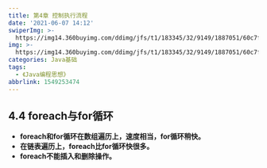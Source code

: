```yaml
---
title: 第4章 控制执行流程
date: '2021-06-07 14:12'
swiperImg: >-
  https://img14.360buyimg.com/ddimg/jfs/t1/183345/32/9149/1887051/60c7fc02E8d85c9d6/7ecdfc2781cc4780.jpg
img: >-
  https://img14.360buyimg.com/ddimg/jfs/t1/183345/32/9149/1887051/60c7fc02E8d85c9d6/7ecdfc2781cc4780.jpg
categories: Java基础
tags:
  - 《Java编程思想》
abbrlink: 1549253474
---
```


## 4.4 foreach与for循环
- **foreach和for循环在数组遍历上，速度相当，for循环稍快。**
- **在链表遍历上，foreach比for循环快很多。**
- **foreach不能插入和删除操作。**
